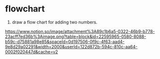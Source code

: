 # flowchart

1. draw a flow chart for adding two numbers.

https://www.notion.so/image/attachment%3A89c1b6a5-0322-46b9-b778-23acff7ed36b%3Aimage.png?table=block&id=22595965-0580-8088-b59c-d75881a98e85&spaceId=0d197506-0f9c-4f63-aad4-9e8d29a02291&width=2000&userId=122d872b-594c-810c-aa64-0002f020447d&cache=v2
